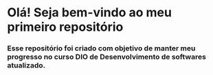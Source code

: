 # Olá! Seja bem-vindo ao meu primeiro repositório

### Esse repositório foi criado com objetivo de manter meu progresso no curso DIO de Desenvolvimento de softwares atualizado.